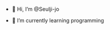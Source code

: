 - 👋 Hi, I’m @Seulji-jo
<!--- - 👀 I’m interested in ... --->
- 🌱 I’m currently learning programming
<!--- - 💞️ I’m looking to collaborate on ...
- 📫 How to reach me ... --->

<!---
Seulji-jo/Seulji-jo is a ✨ special ✨ repository because its `README.md` (this file) appears on your GitHub profile.
You can click the Preview link to take a look at your changes.
--->
